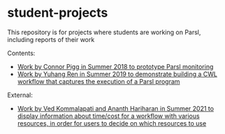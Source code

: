 # student-projects

This repository is for projects where students are working on Parsl, including reports of their work

Contents: 
* [Work by Connor Pigg in Summer 2018 to prototype Parsl monitoring](2018-summer-connor-monitoring)
* [Work by Yuhang Ren in Summer 2019 to demonstrate building a CWL workflow that captures the execution of a Parsl program](2019-summer-Parsl-to-CWL)

External:
* [Work by Ved Kommalapati and Ananth Hariharan in Summer 2021 to display information about time/cost for a workflow with various resources, in order for users to decide on which resources to use](https://github.com/kommav/Parsl-Project)
